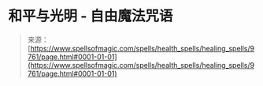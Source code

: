 <!--yml

category: 未分类

date: 2024-06-12 18:46:10

-->

# 和平与光明 - 自由魔法咒语

> 来源：[https://www.spellsofmagic.com/spells/health_spells/healing_spells/9761/page.html#0001-01-01](https://www.spellsofmagic.com/spells/health_spells/healing_spells/9761/page.html#0001-01-01)

